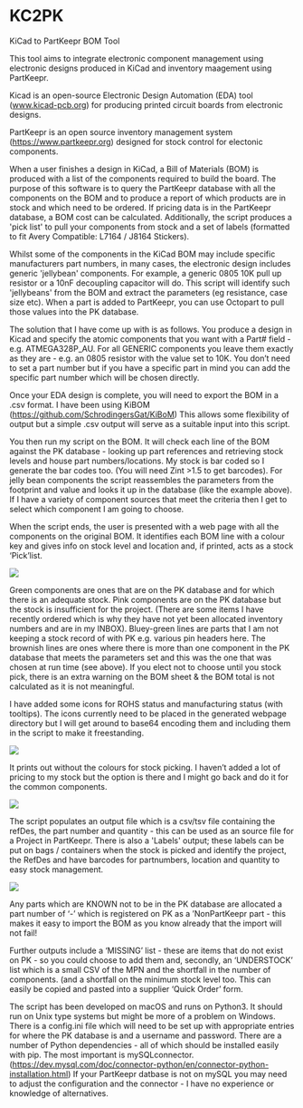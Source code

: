 # KC2PK
KiCad to PartKeepr BOM Tool

This tool aims to integrate electronic component management using electronic designs produced in KiCad and inventory maagement using PartKeepr.

Kicad is an open-source Electronic Design Automation (EDA) tool (www.kicad-pcb.org) for producing printed circuit boards from electronic designs.

PartKeepr is an open source inventory management system (https://www.partkeepr.org) designed for stock control for electonic components.

When a user finishes a design in KiCad, a Bill of Materials (BOM) is produced with a list of the components required to build the board. The purpose of this software is to query the PartKeepr database with all the components on the BOM and to produce a report of which products are in stock and which need to be ordered. If pricing data is in the PartKeepr database, a BOM cost can be calculated. Additionally, the script produces a 'pick list' to pull your components from stock and a set of labels (formatted to fit Avery Compatible: L7164 / J8164 Stickers).

Whilst some of the components in the KiCad BOM may include specific manufacturers part numbers, in many cases, the electronic design includes generic 'jellybean' components. For example, a generic 0805 10K pull up resistor or a 10nF decoupling capacitor will do. This script will identify such 'jellybeans' from the BOM and extract the parameters (eg resistance, case size etc). When a part is added to PartKeepr, you can use Octopart to pull those values into the PK database.


The solution that I have come up with is as follows. You produce a design in Kicad and specify the atomic components that you want with a Part# field - e.g. ATMEGA328P_AU. For all GENERIC components you leave them exactly as they are - e.g. an 0805 resistor with the value set to 10K. You don’t need to set a part number but if you have a specific part in mind you can add the specific part number which will be chosen directly.

Once your EDA design is complete, you will need to export the BOM in a .csv format. I have been using KiBOM (https://github.com/SchrodingersGat/KiBoM) This allows some flexibility of output but a simple .csv output will serve as a suitable input into this script.

You then run my script on the BOM. It will check each line of the BOM against the PK database - looking up part references and retrieving stock levels and house part numbers/locations. My stock is bar coded so I generate the bar codes too. (You will need Zint >1.5 to get barcodes). For jelly bean components the script reassembles the parameters from the footprint and value and looks it up in the database (like the example above). If I have a variety of component sources that meet the criteria then I get to select which component I am going to choose.

When the script ends, the user is presented with a web page with all the components on the original BOM. It identifies each BOM line with a colour key and gives info on stock level and location and, if printed, acts as a stock ‘Pick’list.

![](web1.png)

Green components are ones that are on the PK database and for which there is an adequate stock. Pink components are on the PK database but the stock is insufficient for the project. (There are some items I have recently ordered which is why they have not yet been allocated inventory numbers and are in my INBOX). Bluey-green lines are parts that I am not keeping a stock record of with PK e.g.	 various pin headers here.
The brownish lines are ones where there is more than one component in the PK database that meets the parameters set and this was the one that was chosen at run time (see above). If you elect not to choose until you stock pick, there is an extra warning on the BOM sheet & the BOM total is not calculated as it is not meaningful.

I have added some icons for ROHS status and manufacturing status (with tooltips). The icons currently need to be placed in the generated webpage directory but I will get around to base64 encoding them and including them in the script to make it freestanding. 

![](web1icons.png)

It prints out without the colours for stock picking. I haven’t added a lot of pricing to my stock but the option is there and I might go back and do it for the common components.

![](pickList.png)

The script populates an output file which is a csv/tsv file containing the refDes, the part number and quantity - this can be used as an source file for a Project in PartKeepr. There is also a 'Labels' output; these labels can be put on bags / containers when the stock is picked and identify the project, the RefDes and have barcodes for partnumbers, location and quantity to easy stock management.

![](labels.png)

Any parts which are KNOWN not to be in the PK database are allocated a part number of ‘-’ which is registered on PK as a ’NonPartKeepr part - this makes it easy to import the BOM as you know already that the import will not fail!

Further outputs include a ‘MISSING’ list - these are items that do not exist on PK - so you could choose to add them and, secondly, an ‘UNDERSTOCK’ list which is a small CSV of the MPN and the shortfall in the number of components. (and a shortfall on the minimum stock level too. This can easily be copied and pasted into a supplier ‘Quick Order’ form.

The script has been developed on macOS and runs on Python3. It should run on Unix type systems but might be more of a problem on Windows. There is a config.ini file which will need to be set up with appropriate entries for where the PK database is and a username and password. There are a number of Python dependencies - all of which should be installed easily with pip. The most important is mySQLconnector. (https://dev.mysql.com/doc/connector-python/en/connector-python-installation.html) If your PartKeepr datbase is not on mySQL you may need to adjust the configuration and the connector - I have no experience or knowledge of alternatives.
